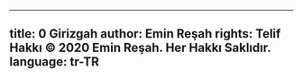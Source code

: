---
title: 0 Girizgah 
author: Emin Reşah
rights:  Telif Hakkı © 2020 Emin Reşah. Her Hakkı Saklıdır. 
language: tr-TR
----

